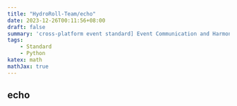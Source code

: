 ```yaml
---
title: "HydroRoll-Team/echo"
date: 2023-12-26T00:11:56+08:00
draft: false
summary: 'cross-platform event standard] Event Communication and Harmonization across Online platforms.'
tags:
    - Standard
    - Python
katex: math
mathJax: true
---
```


## echo